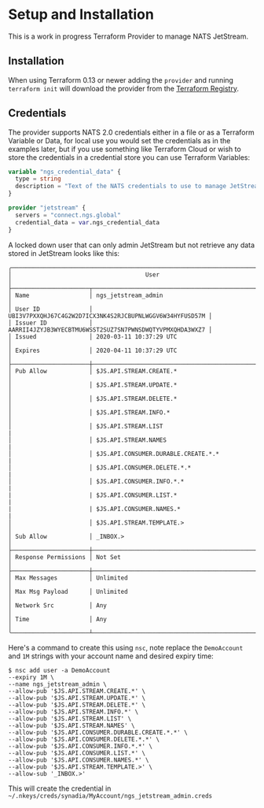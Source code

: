 # Setup and Installation

This is a work in progress Terraform Provider to manage NATS JetStream.

## Installation

When using Terraform 0.13 or newer adding the `provider` and running `terraform init` will download the provider from the [Terraform Registry](https://registry.terraform.io/providers/nats-io/jetstream/latest/docs).

## Credentials

The provider supports NATS 2.0 credentials either in a file or as a Terraform Variable or Data, for local use you would set the credentials as in the examples later, but if you use something like Terraform Cloud or wish to store the credentials in a credential store you can use Terraform Variables:

```terraform
variable "ngs_credential_data" {
  type = string
  description = "Text of the NATS credentials to use to manage JetStream"
}

provider "jetstream" {
  servers = "connect.ngs.global"
  credential_data = var.ngs_credential_data
}
```

A locked down user that can only admin JetStream but not retrieve any data stored in JetStream looks like this:

```
╭─────────────────────────────────────────────────────────────────────────────────╮
│                                      User                                       │
├──────────────────────┬──────────────────────────────────────────────────────────┤
│ Name                 │ ngs_jetstream_admin                                      │
│ User ID              │ UBI3V7PXXQHJ67C4G2W2D7ICX3NK4S2RJCBUPNLWGGV6W34HYFUSD57M │
│ Issuer ID            │ AARRII4JZYJB3WYECBTMU6WSST2SUZ7SN7PWNSDWQTYVPMXQHDA3WXZ7 │
│ Issued               │ 2020-03-11 10:37:29 UTC                                  │
│ Expires              │ 2020-04-11 10:37:29 UTC                                  │
├──────────────────────┼──────────────────────────────────────────────────────────┤
│ Pub Allow            │ $JS.API.STREAM.CREATE.*                                  │
│                      │ $JS.API.STREAM.UPDATE.*                                  │
│                      │ $JS.API.STREAM.DELETE.*                                  │
│                      │ $JS.API.STREAM.INFO.*                                    │
│                      │ $JS.API.STREAM.LIST                                      |
│                      │ $JS.API.STREAM.NAMES                                     |
│                      │ $JS.API.CONSUMER.DURABLE.CREATE.*.*                      |
│                      │ $JS.API.CONSUMER.DELETE.*.*                              |
│                      │ $JS.API.CONSUMER.INFO.*.*                                |
|                      | $JS.API.CONSUMER.LIST.*                                  |
|                      | $JS.API.CONSUMER.NAMES.*                                 |
│                      │ $JS.API.STREAM.TEMPLATE.>                                │
│ Sub Allow            │ _INBOX.>                                                 │
├──────────────────────┼──────────────────────────────────────────────────────────┤
│ Response Permissions │ Not Set                                                  │
├──────────────────────┼──────────────────────────────────────────────────────────┤
│ Max Messages         │ Unlimited                                                │
│ Max Msg Payload      │ Unlimited                                                │
│ Network Src          │ Any                                                      │
│ Time                 │ Any                                                      │
╰──────────────────────┴──────────────────────────────────────────────────────────╯
```

Here's a command to create this using `nsc`, note replace the `DemoAccount` and `1M` strings with your account name and desired expiry time:

```
$ nsc add user -a DemoAccount
--expiry 1M \
--name ngs_jetstream_admin \
--allow-pub '$JS.API.STREAM.CREATE.*' \
--allow-pub '$JS.API.STREAM.UPDATE.*' \
--allow-pub '$JS.API.STREAM.DELETE.*' \
--allow-pub '$JS.API.STREAM.INFO.*' \
--allow-pub '$JS.API.STREAM.LIST' \
--allow-pub '$JS.API.STREAM.NAMES' \
--allow-pub '$JS.API.CONSUMER.DURABLE.CREATE.*.*' \
--allow-pub '$JS.API.CONSUMER.DELETE.*.*' \
--allow-pub '$JS.API.CONSUMER.INFO.*.*' \
--allow-pub '$JS.API.CONSUMER.LIST.*' \
--allow-pub '$JS.API.CONSUMER.NAMES.*' \
--allow-pub '$JS.API.STREAM.TEMPLATE.>' \
--allow-sub '_INBOX.>'
```

This will create the credential in `~/.nkeys/creds/synadia/MyAccount/ngs_jetstream_admin.creds`

